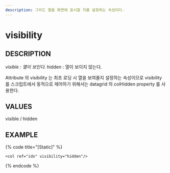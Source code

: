 ```yaml
---
description: 그리드 열을 화면에 표시할 지를 설정하는 속성이다.
---
```


# visibility

## DESCRIPTION

_visible : 열이 보인다._ hidden : 열이 보이지 않는다.

Attribute 의 visibility 는 최초 로딩 시 열을 보여줄지 설정하는 속성이므로 visibility 를 스크립트에서 동적으로 제어하기 위해서는 datagrid 의 colHidden property 를 사용한다.

## VALUES

visible / hidden

## EXAMPLE

{% code title="\[Static\]" %}
```markup
<col ref="idx" visibility="hidden"/>
```
{% endcode %}

